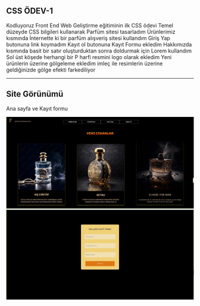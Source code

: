 ## CSS ÖDEV-1
Kodluyoruz Front End Web Geliştirme eğitiminin ilk CSS ödevi
Temel düzeyde CSS bilgileri kullanarak Parfüm sitesi tasarladım
Ürünlerimiz kısmında İnternette ki bir parfüm alışveriş sitesi kullandım
Giriş Yap butonuna link koymadım 
Kayıt ol butonuna Kayıt Formu ekledim
Hakkımızda kısmında basit bir satır oluşturduktan sonra doldurmak için Lorem kullandım
Sol üst köşede herhangi bir P harfi resmini logo olarak ekledim
Yeni ürünlerin üzerine gölgeleme ekledim imleç ile resimlerin üzerine geldiğinizde gölge efekti farkediliyor

------------

## Site Görünümü

Ana sayfa ve Kayıt formu

<img src=ek1.JPG>
<img src=ek2.jpg>
